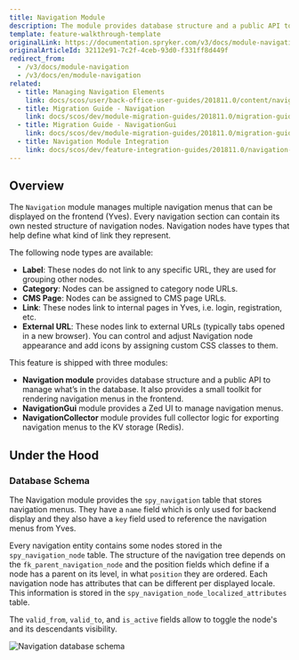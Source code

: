 ```yaml
---
title: Navigation Module
description: The module provides database structure and a public API to manage what’s in the database, and a small toolkit for rendering navigation menus in the frontend
template: feature-walkthrough-template
originalLink: https://documentation.spryker.com/v3/docs/module-navigation
originalArticleId: 32112e91-7c2f-4ceb-93d0-f331ff8d449f
redirect_from:
  - /v3/docs/module-navigation
  - /v3/docs/en/module-navigation
related:
  - title: Managing Navigation Elements
    link: docs/scos/user/back-office-user-guides/201811.0/content/navigation/managing-navigation-elements.html
  - title: Migration Guide - Navigation
    link: docs/scos/dev/module-migration-guides/201811.0/migration-guide-navigation.html
  - title: Migration Guide - NavigationGui
    link: docs/scos/dev/module-migration-guides/201811.0/migration-guide-navigationgui.html
  - title: Navigation Module Integration
    link: docs/scos/dev/feature-integration-guides/201811.0/navigation-module-integration.html
---
```


## Overview
The `Navigation` module manages multiple navigation menus that can be displayed on the frontend (Yves). Every navigation section can contain its own nested structure of navigation nodes. Navigation nodes have types that help define what kind of link they represent.

The following node types are available:

* **Label**: These nodes do not link to any specific URL, they are used for grouping other nodes.
* **Category**: Nodes can be assigned to category node URLs.
* **CMS Page**: Nodes can be assigned to CMS page URLs.
* **Link**: These nodes link to internal pages in Yves, i.e. login, registration, etc.
* **External URL**: These nodes link to external URLs (typically tabs opened in a new browser).
You can control and adjust Navigation node appearance and add icons by assigning custom CSS classes to them.

This feature is shipped with three modules:

* **Navigation module** provides database structure and a public API to manage what’s in the database. It also provides a small toolkit for rendering navigation menus in the frontend.
* **NavigationGui** module provides a Zed UI to manage navigation menus.
* **NavigationCollector** module provides full collector logic for exporting navigation menus to the KV storage (Redis).

## Under the Hood
### Database Schema
The Navigation module provides the `spy_navigation` table that stores navigation menus. They have a `name` field which is only used for backend display and they also have a `key` field used to reference the navigation menus from Yves.

Every navigation entity contains some nodes stored in the `spy_navigation_node` table. The structure of the navigation tree depends on the `fk_parent_navigation_node` and the position fields which define if a node has a parent on its level, in what `position` they are ordered. Each navigation node has attributes that can be different per displayed locale. This information is stored in the `spy_navigation_node_localized_attributes` table.

The `valid_from`, `valid_to`, and `is_active` fields allow to toggle the node's and its descendants visibility.

![Navigation database schema](https://spryker.s3.eu-central-1.amazonaws.com/docs/Features/Navigation/Navigation+Module/navigation_db_schema_2_0.png)

<!-- Last review date: Sep 21, 2017- by Karoly Gerner -->
